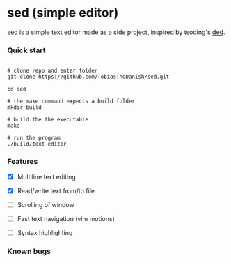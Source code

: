 # sed (simple editor)

sed is a simple text editor made as a side project, inspired by tsoding's [ded](https://github.com/tsoding/ded).

### Quick start

```console

# clone repo and enter folder
git clone https://github.com/TobiasTheDanish/sed.git

cd sed

# the make command expects a build folder
mkdir build

# build the the executable
make

# run the program
./build/text-editor

```

### Features

-[x] Multiline text editing
-[x] Read/write text from/to file
-[ ] Scrolling of window
-[ ] Fast text navigation (vim motions)
-[ ] Syntax highlighting


### Known bugs
